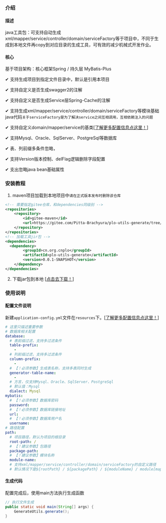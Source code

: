 ### 介绍

#### 描述

java工具包：可支持自动生成xml/mapper/service/controller/domain/serviceFactory等于项目中，不同于生成到本地文件再copy到对应目录的生成工具，可有效的减少机械式开发作业。

#### 核心

基于项目架构：核心框架Spring / 持久层 MyBatis-Plus  

✔  支持生成项目到指定文件目录中，默认是引用本项目

✔  支持自定义是否生成swagger2的注解

✔  支持自定义是否生成Service层Spring-Cache的注解

✔  支持生成xml/mapper/service/controller/domain/serviceFactory等模块基础java代码`关于serviceFactory是为了解决service之间互相调用，互相依赖注入的问题`

✔  支持自定义domain/mapper/service的基类[[了解更多配置信息点这里！](https://gitee.com/Pitta-Brachyura/plo-utils-generate/blob/master/src/main/resources/application-config.yml)]

✔  支持Mysql、Oracle、SqlServer、PostgreSql等数据库

✔  表、列前缀多条件忽略，

✔  支持Version版本控制、delFlag逻辑删除字段配置

✔  支出忽略java bean基础属性

### 安装教程

1. maven项目加载到本地项目中`请在正式版本发布时删除该仓库`

```xml
<!-- 需要指定gitee仓库，和dependencies同级别 -->
<repositories>
	<repository>
		<id>gitee-maven</id>
		<url>https://gitee.com/Pitta-Brachyura/plo-utils-generate/tree/master/release</url>
	</repository>
</repositories>
<!-- 加载工具jir包 -->
<dependencies>
  <dependency>
		<groupId>cn.org.cnplo</groupId>
		<artifactId>plo-utils-generate</artifactId>
		<version>0.0.1-SNAPSHOT</version>
	</dependency>
</dependencies>
```

2. 下载jar包到本地 [[点击去下载！](https://gitee.com/Pitta-Brachyura/plo-utils-generate/raw/master/jar/plo-utils-generate-0.0.1-SNAPSHOT.jar)]

### 使用说明

#### 配置文件说明

新建`application-config.yml`文件在`resources`下。[[了解更多配置信息点这里！](https://gitee.com/Pitta-Brachyura/plo-utils-generate/blob/master/src/main/resources/application-config.yml)]

```yml
# 这里只描述重要参数
# 数据库相关配置
database:
  # 表前缀过滤，支持多过滤条件
  table-prefix:
    -
  # 列前缀过滤，支持多过滤条件
  column-prefix:
    -
  # 【！必须参数】生成表名称，支持多表同时生成
  generator-table-name:
    -
  # 方言，仅支持Mysql、Oracle、SqlServer、PostgreSql
  # 默认值：Mysql
  dialect: Mysql
mybatis:
  # 【！必须参数】数据库密码
  password:
  # 【！必须参数】数据库链接地址
  url:
  # 【！必须参数】数据库用户名
  username:
# 路径配置
path:
  # 项目路径，默认为项目的根目录
  root-path: /
  # 【！建议参数】包路径
  package-path:
  # 【！建议参数】模块名称
  module-name:
  # 支持xml/mapper/service/controller/domain/serviceFactory的自定义路径
  # 默认情况下是${rootPath} / ${packagePath} / ${moduleName} / module[mapper/service/domain...]
```

#### 生成代码

配置完成后，使用main方法执行生成函数

```java
// 执行文件生成
public static void main(String[] args) {
	GenerateUtils.generate();
}
```

